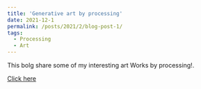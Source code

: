 ```yaml
---
title: 'Generative art by processing'
date: 2021-12-1
permalink: /posts/2021/2/blog-post-1/
tags:
  - Processing
  - Art
---
```


This bolg share some of my interesting art Works by processing!.

[Click here](https://thunder-ixia-205.notion.site/My-processing-work-e4819a89a505482984e1f25899ec780c)
